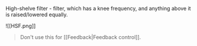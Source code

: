High-shelve filter - filter, which has a knee frequency, and anything above it is raised/lowered equally.

![[HSF.png]]

> Don't use this for [[Feedback|Feedback control]].

